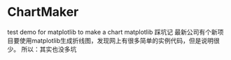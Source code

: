 # ChartMaker
test demo for matplotlib to make a chart 
matplotlib 踩坑记
最新公司有个新项目要使用matplotlib生成折线图，发现网上有很多简单的实例代码，但是说明很少。
所以：其实也没多坑


